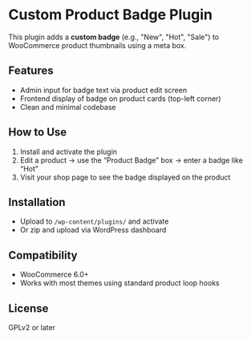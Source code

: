 # Custom Product Badge Plugin

This plugin adds a **custom badge** (e.g., "New", "Hot", "Sale") to WooCommerce product thumbnails using a meta box.

## Features
- Admin input for badge text via product edit screen
- Frontend display of badge on product cards (top-left corner)
- Clean and minimal codebase

## How to Use
1. Install and activate the plugin
2. Edit a product → use the “Product Badge” box → enter a badge like “Hot”
3. Visit your shop page to see the badge displayed on the product

## Installation
- Upload to `/wp-content/plugins/` and activate
- Or zip and upload via WordPress dashboard

## Compatibility
- WooCommerce 6.0+
- Works with most themes using standard product loop hooks

## License
GPLv2 or later
